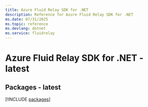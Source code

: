 ```yaml
---
title: Azure Fluid Relay SDK for .NET
description: Reference for Azure Fluid Relay SDK for .NET
ms.date: 07/31/2025
ms.topic: reference
ms.devlang: dotnet
ms.service: fluidrelay
---
```

# Azure Fluid Relay SDK for .NET - latest
## Packages - latest
[!INCLUDE [packages](fluid-relay-index.md)]